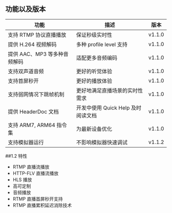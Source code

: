 ## 功能以及版本

| 功能 | 描述 |版本|
|---|---|---|
| 支持 RTMP 协议直播播放 | 保证秒级实时性 | v1.1.0 |
| 提供 H.264 视频解码 | 多种 profile level 支持 | v1.1.0 |
| 提供 AAC、MP3 等多种音频解码 | 适配更多音频编码 | v1.1.0 |
| 支持双声道音频 | 更好的听觉体验 | v1.1.0 |
| 支持首屏秒开 | 更好的播放体验 | v1.1.0 |
| 支持弱网情况下跳帧机制 | 更好地满足直播场景的实时性需求  |v1.1.0 |
| 提供 HeaderDoc 文档 | 开发中使用 Quick Help 及时阅读文档 | v1.1.0 |
| 支持 ARM7, ARM64 指令集 | 为最新设备优化 | v1.1.0 |
| 支持模拟器运行 | 不影响模拟器快速调试 | v1.1.2 |

##1.2 特性

- RTMP 直播流播放
- HTTP-FLV 直播流播放
- HLS 播放
- 高可定制
- 音频播放
- RTMP 直播首屏秒开支持
- RTMP 直播累积延迟消除技术
